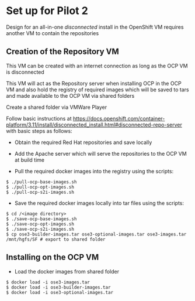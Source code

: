 # Set up for Pilot 2

Design for an all-in-one _disconnected_ install in the OpenShift VM requires another VM to contain the repositories

## Creation of the Repository VM

This VM can be created with an internet connection as long as the OCP VM is disconnected

This VM will act as the Repository server when installing OCP in the OCP VM and also hold the registry of required images which will be saved to tars and made available to the OCP VM via shared folders

Create a shared folder via VMWare Player 

Follow basic instructions at https://docs.openshift.com/container-platform/3.11/install/disconnected_install.html#disconnected-repo-server
with basic steps as follows:

* Obtain the required Red Hat repositories and save locally

* Add the Apache server which will serve the repositories to the OCP VM at build time

* Pull the required docker images into the registry using the scripts:

```
$ ./pull-ocp-base-images.sh
$ ./pull-ocp-opt-images.sh
$ ./pull-ocp-s2i-images.sh
```

* Save the required docker images locally into tar files using the scripts:

```
$ cd /<image directory>
$ ./save-ocp-base-images.sh
$ ./save-ocp-opt-images.sh
$ ./save-ocp-s2i-images.sh
$ cp ose3-builder-images.tar ose3-optional-images.tar ose3-images.tar /mnt/hgfs/SF # export to shared folder
```

## Installing on the OCP VM

* Load the docker images from shared folder

```
$ docker load -i ose3-images.tar
$ docker load -i ose3-builder-images.tar
$ docker load -i ose3-optional-images.tar
```



